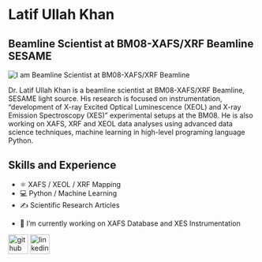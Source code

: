 # Latif Ullah Khan
## Beamline Scientist at BM08-XAFS/XRF Beamline SESAME
![I am Beamline Scientist at BM08-XAFS/XRF Beamline](https://arturssmirnovs.github.io/github-profile-readme-generator/images/banner.png)

Dr. Latif Ullah Khan is a beamline scientist at BM08-XAFS/XRF Beamline, SESAME light source. His research is focused on instrumentation, “development of X-ray Excited Optical Luminescence (XEOL) and X-ray Emission Spectroscopy (XES)” experimental setups at the BM08. He is also working on XAFS, XRF and XEOL data analyses using advanced data science techniques, machine learning in high-level programing language Python. 

## Skills and Experience

* ⚛️ XAFS / XEOL / XRF Mapping
* 💻 Python / Machine Learning
* ✍️ Scientific Research Articles

- 🔭 I’m currently working on XAFS Database and XES Instrumentation 


[<img src='https://cdn.jsdelivr.net/npm/simple-icons@3.0.1/icons/github.svg' alt='github' height='40'>](https://github.com/khanlatif001)  [<img src='https://cdn.jsdelivr.net/npm/simple-icons@3.0.1/icons/linkedin.svg' alt='linkedin' height='40'>](https://www.linkedin.com/in/https://www.linkedin.com/in/latif-ullah-khan-711b95124//)  




